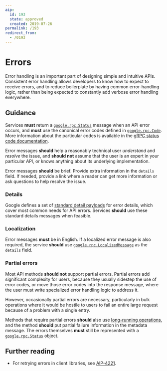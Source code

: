 ```yaml
---
aip:
  id: 193
  state: approved
  created: 2019-07-26
permalink: /193
redirect_from:
  - /0193
---
```


# Errors

Error handling is an important part of designing simple and intuitive APIs.
Consistent error handling allows developers to know how to expect to receive
errors, and to reduce boilerplate by having common error-handling logic, rather
than being expected to constantly add verbose error handling everywhere.

## Guidance

Services **must** return a [`google.rpc.Status`][] message when an API error
occurs, and **must** use the canonical error codes defined in
[`google.rpc.Code`][]. More information about the particular codes is available
in the [gRPC status code documentation][].

Error messages **should** help a reasonably technical user _understand_ and
_resolve_ the issue, and **should not** assume that the user is an expert in
your particular API, or knows anything about its underlying implementation.

Error messages **should** be brief. Provide extra information in the `details`
field. If needed, provide a link where a reader can get more information or ask
questions to help resolve the issue.

### Details

Google defines a set of [standard detail payloads][details] for error details,
which cover most common needs for API errors. Services **should** use these
standard details messages when feasible.

### Localization

Error messages **must** be in English. If a localized error message is also
required, the service **should** use [`google.rpc.LocalizedMessage`][details]
as the `details` field.

### Partial errors

Most API methods **should not** support partial errors. Partial errors add
significant complexity for users, because they usually sidestep the use of
error codes, or move those error codes into the response message, where the
user must write specialized error handling logic to address it.

However, occasionally partial errors are necessary, particularly in bulk
operations where it would be hostile to users to fail an entire large request
because of a problem with a single entry.

Methods that require partial errors **should** also use [long-running
operations][], and the method **should** put partial failure information in the
metadata message. The errors themselves **must** still be represented with a
[`google.rpc.Status`][] object.

## Further reading

- For retrying errors in client libraries, see [AIP-4221][].

<!-- prettier-ignore-start -->
[aip-4221]: ./client-libraries/4221.md
[details]: https://github.com/googleapis/api-common-protos/blob/master/google/rpc/error_details.proto
[grpc status code documentation]: https://github.com/grpc/grpc/blob/master/doc/statuscodes.md
[`google.rpc.Code`]: https://github.com/googleapis/api-common-protos/blob/master/google/rpc/code.proto
[`google.rpc.Status`]: https://github.com/googleapis/api-common-protos/blob/master/google/rpc/status.proto
[long-running operations]: ./0151.md
<!-- prettier-ignore-end -->
